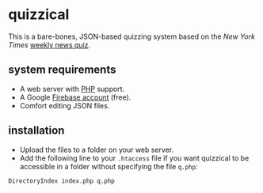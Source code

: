 # quizzical

This is a bare-bones, JSON-based quizzing system based on the *New York Times* [weekly news quiz](https://www.nytimes.com/spotlight/news-quiz).

## system requirements

+ A web server with [PHP](https://php.net) support.
+ A Google [Firebase account](https://console.firebase.google.com) (free).
+ Comfort editing JSON files.

## installation

+ Upload the files to a folder on your web server.
+ Add the following line to your `.htaccess` file if you want quizzical to be accessible in a folder without specifying the file `q.php`:
```
DirectoryIndex index.php q.php
```
